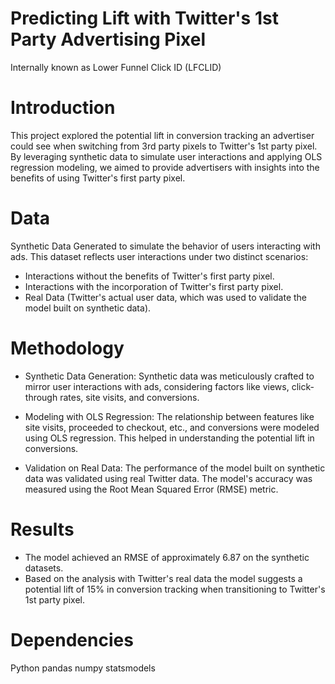 # Predicting Lift with Twitter's 1st Party Advertising Pixel
Internally known as Lower Funnel Click ID (LFCLID) 

# Introduction
This project explored the potential lift in conversion tracking an advertiser could see when switching from 3rd party pixels to Twitter's 1st party pixel. By leveraging synthetic data to simulate user interactions and applying OLS regression modeling, we aimed to provide advertisers with insights into the benefits of using Twitter's first party pixel. 

# Data
Synthetic Data
Generated to simulate the behavior of users interacting with ads. This dataset reflects user interactions under two distinct scenarios:

- Interactions without the benefits of Twitter's first party pixel.
- Interactions with the incorporation of Twitter's first party pixel.
- Real Data (Twitter's actual user data, which was used to validate the model built on synthetic data). 

# Methodology
- Synthetic Data Generation: Synthetic data was meticulously crafted to mirror user interactions with ads, considering factors like views, click-through rates, site visits, and conversions.

 - Modeling with OLS Regression: The relationship between features like site visits, proceeded to checkout, etc., and conversions were modeled using OLS regression. This helped in understanding the potential lift in conversions.

 - Validation on Real Data: The performance of the model built on synthetic data was validated using real Twitter data. The model's accuracy was measured using the Root Mean Squared Error (RMSE) metric.

# Results
- The model achieved an RMSE of approximately 6.87 on the synthetic datasets.
- Based on the analysis with Twitter's real data the model suggests a potential lift of 15% in conversion tracking when transitioning to Twitter's 1st party pixel.

# Dependencies
Python
pandas
numpy
statsmodels

